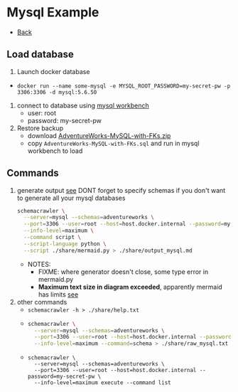 # Mysql Example
* [Back](./readme.md)

## Load database
1. Launch docker database
  * `docker run --name some-mysql -e MYSQL_ROOT_PASSWORD=my-secret-pw -p 3306:3306 -d mysql:5.6.50`
1. connect to database using [mysql workbench](https://dev.mysql.com/downloads/workbench/)
   * user: root
   * password: my-secret-pw
1. Restore backup
   * download [AdventureWorks-MySQL-with-FKs.zip](https://github.com/tapsey/AdventureWorksMYSQL/blob/master/AdventureWorks-MySQL-with-FKs.zip)
   * copy `AdventureWorks-MySQL-with-FKs.sql` and run in mysql workbench to load
## Commands
  1. generate output [see](./Adventureworks_mysql.md) DONT forget to specify schemas if you don't want to generate all your mysql databases
      ```sh
      schemacrawler \
        --server=mysql --schemas=adventureworks \
        --port=3306 --user=root --host=host.docker.internal --password=my-secret-pw \
        --info-level=maximum \
        --command script \
        --script-language python \
        --script ./share/mermaid.py > ./share/output_mysql.md
      ```
      * NOTES:
        * FIXME: where generator doesn't close, some type error in mermaid.py
        * **Maximum text size in diagram exceeded**, apparently mermaid has limits [see](https://github.com/mermaid-js/mermaid-cli/issues/113)
  1. other commands
      * `schemacrawler -h > ./share/help.txt`
      * 
        ```sh
        schemacrawler \
          --server=mysql --schemas=adventureworks \
          --port=3306 --user=root --host=host.docker.internal --password=my-secret-pw \
          --info-level=maximum --command=schema > ./share/raw_mysql.txt
        ```
      * ```
        schemacrawler \
          --server=mysql --schemas=adventureworks \
          --port=3306 --user=root --host=host.docker.internal --password=my-secret-pw \
          --info-level=maximum execute --command list
        ```